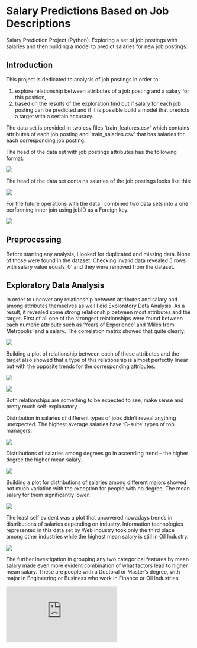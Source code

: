 # Salary Predictions Based on Job Descriptions
Salary Prediction Project (Python).
Exploring a set of job postings with salaries and then building a model to predict salaries for new job postings.
## Introduction
This project is dedicated to analysis of job postings in order to:
1.	explore relationship between attributes of a job posting and a salary for this position,
2.	based on the results of the exploration find out if salary for each job posting can be predicted and if it is possible build a model that predicts a target with a certain accuracy.

The data set is provided in two csv files 'train_features.csv' which contains attributes of each job posting and 'train_salaries.csv’ that has salaries for each corresponding job posting.

The head of the data set with job postings attributes has the following format:

![](https://github.com/RomanTop/salarypredictionportfolio/blob/master/pictures/Features_Table.png)

The head of the data set contains salaries of the job postings looks like this:

![](https://github.com/RomanTop/salarypredictionportfolio/blob/master/pictures/Salary_Table.png)

For the future operations with the data I combined two data sets into a one performing inner join using jobID as a Foreign key.

![](https://github.com/RomanTop/salarypredictionportfolio/blob/master/pictures/Head_of_df.png)

## Preprocessing

Before starting any analysis, I looked for duplicated and missing data. None of those were found in the dataset. Checking invalid data revealed 5 rows with salary value equals ‘0’ and they were removed from the dataset.

## Exploratory Data Analysis

In order to uncover any relationship between attributes and salary and among attributes themselves as well I did Exploratory Data Analysis. As a result, it revealed some strong relationship between most attributes and the target.
First of all one of the strongest relationships were found between each numeric attribute such as ‘Years of Experience’ and ‘Miles from Metropolis’ and a salary. The correlation matrix showed that quite clearly:

![](https://github.com/RomanTop/salarypredictionportfolio/blob/master/pictures/Correlation_matrix.png)

Building a plot of relationship between each of these attributes and the target also showed that a type of this relationship is almost perfectly linear but with the opposite trends for the corresponding attributes.

![](https://github.com/RomanTop/salarypredictionportfolio/blob/master/pictures/Miles_from_Metropolis.png)

![](https://github.com/RomanTop/salarypredictionportfolio/blob/master/pictures/Years_of%20Experience.png)

Both relationships are something to be expected to see, make sense and pretty much self-explanatory.

Distribution in salaries of different types of jobs didn’t reveal anything unexpected. The highest average salaries have ‘C-suite’ types of top managers.

![](https://github.com/RomanTop/salarypredictionportfolio/blob/master/pictures/Job_type.png)

Distributions of salaries among degrees go in ascending trend – the higher degree the higher mean salary.

![](https://github.com/RomanTop/salarypredictionportfolio/blob/master/pictures/Degree.png)

Building a plot for distributions of salaries among different majors showed not much variation with the exception for people with no degree. The mean salary for them significantly lower.

![](https://github.com/RomanTop/salarypredictionportfolio/blob/master/pictures/Major.png)

The least self evident was a plot that uncovered nowadays trends in distributions of salaries depending on industry. Information technologies represented in this data set by Web industry took only the third place among other industries while the highest mean salary is still in Oil Industry.

![](https://github.com/RomanTop/salarypredictionportfolio/blob/master/pictures/Industry.png)

The further investigation in grouping any two categorical features by mean salary made even more evident combination of what factors lead to higher mean salary. These are people with a Doctoral or Master’s degree, with major in Engineering or Business who work in Finance or Oil Industries.

![](https://github.com/RomanTop/salarypredictionportfolio/blob/master/pictures/Heat_maps.pdf)
